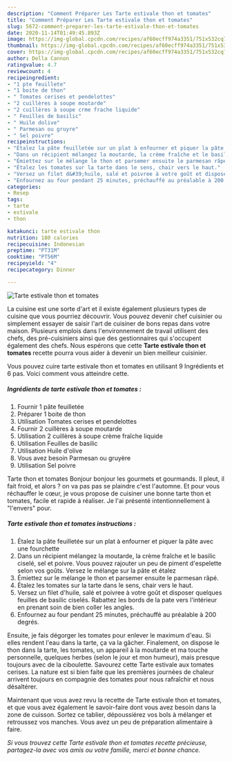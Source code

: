 ```yaml
---
description: "Comment Préparer Les Tarte estivale thon et tomates"
title: "Comment Préparer Les Tarte estivale thon et tomates"
slug: 5672-comment-preparer-les-tarte-estivale-thon-et-tomates
date: 2020-11-14T01:49:45.893Z
image: https://img-global.cpcdn.com/recipes/af60ecff974a3351/751x532cq70/tarte-estivale-thon-et-tomates-photo-principale-de-la-recette.jpg
thumbnail: https://img-global.cpcdn.com/recipes/af60ecff974a3351/751x532cq70/tarte-estivale-thon-et-tomates-photo-principale-de-la-recette.jpg
cover: https://img-global.cpcdn.com/recipes/af60ecff974a3351/751x532cq70/tarte-estivale-thon-et-tomates-photo-principale-de-la-recette.jpg
author: Della Cannon
ratingvalue: 4.7
reviewcount: 4
recipeingredient:
- "1 pte feuillete"
- "1 boite de thon"
- " Tomates cerises et pendelottes"
- "2 cuillères à soupe moutarde"
- "2 cuillères à soupe crme frache liquide"
- " Feuilles de basilic"
- " Huile dolive"
- " Parmesan ou gruyre"
- " Sel poivre"
recipeinstructions:
- "Étalez la pâte feuilletée sur un plat à enfourner et piquer la pâte avec une fourchette"
- "Dans un récipient mélangez la moutarde, la crème fraîche et le basilic ciselé, sel et poivre. Vous pouvez rajouter un peu de piment d&#39;espelette selon vos goûts. Versez le mélange sur la pâte et étalez"
- "Émiettez sur le mélange le thon et parsemer ensuite le parmesan râpé."
- "Étalez les tomates sur la tarte dans le sens, chair vers le haut."
- "Versez un filet d&#39;huile, salé et poivree à votre goût et disposer quelques feuilles de basilic ciselés. Rabattez les bords de la pate vers l&#39;intérieur en prenant soin de bien coller les angles."
- "Enfournez au four pendant 25 minutes, préchauffé au préalable à 200 degrés."
categories:
- Resep
tags:
- tarte
- estivale
- thon

katakunci: tarte estivale thon 
nutrition: 180 calories
recipecuisine: Indonesian
preptime: "PT31M"
cooktime: "PT56M"
recipeyield: "4"
recipecategory: Dinner

---
```



![Tarte estivale thon et tomates](https://img-global.cpcdn.com/recipes/af60ecff974a3351/751x532cq70/tarte-estivale-thon-et-tomates-photo-principale-de-la-recette.jpg)

La cuisine est une sorte d'art et il existe également plusieurs types de cuisine que vous pourriez découvrir. Vous pouvez devenir chef cuisinier ou simplement essayer de saisir l'art de cuisiner de bons repas dans votre maison. Plusieurs emplois dans l'environnement de travail utilisent des chefs, des pré-cuisiniers ainsi que des gestionnaires qui s'occupent également des chefs. Nous espérons que cette <strong> Tarte estivale thon et tomates </strong> recette pourra vous aider à devenir un bien meilleur cuisinier.

<!--inarticleads1-->

Vous pouvez cuire tarte estivale thon et tomates en utilisant 9 Ingrédients et 6 pas. Voici comment vous atteindre cette.

##### Ingrédients de tarte estivale thon et tomates :

1. Fournir 1 pâte feuilletée
1. Préparer 1 boite de thon
1. Utilisation  Tomates cerises et pendelottes
1. Fournir 2 cuillères à soupe moutarde
1. Utilisation 2 cuillères à soupe crème fraîche liquide
1. Utilisation  Feuilles de basilic
1. Utilisation  Huile d&#39;olive
1. Vous avez besoin  Parmesan ou gruyère
1. Utilisation  Sel poivre


Tarte thon et tomates Bonjour bonjour les gourmets et gourmands. Il pleut, il fait froid, et alors ? on va pas pas se plaindre c&#39;est l&#39;automne. Et pour vous réchauffer le cœur, je vous propose de cuisiner une bonne tarte thon et tomates, facile et rapide à réaliser. Je l&#39;ai présenté intentionnellement à &#34;l&#39;envers&#34; pour. 

<!--inarticleads2-->

##### Tarte estivale thon et tomates instructions :

1. Étalez la pâte feuilletée sur un plat à enfourner et piquer la pâte avec une fourchette
1. Dans un récipient mélangez la moutarde, la crème fraîche et le basilic ciselé, sel et poivre. Vous pouvez rajouter un peu de piment d&#39;espelette selon vos goûts. Versez le mélange sur la pâte et étalez
1. Émiettez sur le mélange le thon et parsemer ensuite le parmesan râpé.
1. Étalez les tomates sur la tarte dans le sens, chair vers le haut.
1. Versez un filet d&#39;huile, salé et poivree à votre goût et disposer quelques feuilles de basilic ciselés. Rabattez les bords de la pate vers l&#39;intérieur en prenant soin de bien coller les angles.
1. Enfournez au four pendant 25 minutes, préchauffé au préalable à 200 degrés.


Ensuite, je fais dégorger les tomates pour enlever le maximum d&#39;eau. Si elles rendent l&#39;eau dans la tarte, ça va la gâcher. Finalement, on dispose le thon dans la tarte, les tomates, un appareil à la moutarde et ma touche personnelle, quelques herbes (selon le jour et mon humeur), mais presque toujours avec de la ciboulette. Savourez cette Tarte estivale aux tomates cerises. La nature est si bien faite que les premières journées de chaleur arrivent toujours en compagnie des tomates pour nous rafraîchir et nous désaltérer. 

<!--inarticleads1-->

<p>
Maintenant que vous avez revu la recette de Tarte estivale thon et tomates, et que vous avez également le savoir-faire dont vous avez besoin dans la zone de cuisson. Sortez ce tablier, dépoussiérez vos bols à mélanger et retroussez vos manches. Vous avez un peu de préparation alimentaire à faire.
</p>

<p>
<i>Si vous trouvez cette Tarte estivale thon et tomates recette précieuse, partagez-la avec vos amis ou votre famille, merci et bonne chance.</i>
</p>
